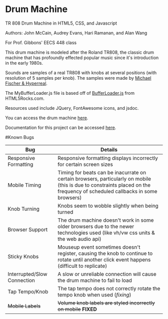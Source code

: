 # Drum Machine
TR 808 Drum Machine in HTML5, CSS, and Javascript

Authors: John McCain, Audrey Evans, Hari Ramanan, and Alan Wang

For Prof. Gibbons' EECS 448 class

This drum machine is modeled after the Roland TR808, the classic drum machine that has profoundly effected popular music since it's introduction in the early 1980s.

Sounds are samples of a real TR808 with knobs at several positions (with resolution of 5 samples per knob).  The samples were made by [Michael Fischer & Hyperreal](http://smd-records.com/tr808/?page_id=14).

The MyBufferLoader.js file is based off of [BufferLoader.js](http://www.html5rocks.com/en/tutorials/webaudio/intro/js/buffer-loader.js) from HTML5Rocks.com.

Resources used include JQuery, FontAwesome icons, and jsdoc.

You can access the drum machine [here](http://people.eecs.ku.edu/~jmccain/Project_3/TR808.html).  

Documentation for this project can be accessed [here](http://people.eecs.ku.edu/~jmccain/Project_3/Documentation/index.html).

#Known Bugs

Bug  | Details
------------- | -------------
Responsive Formatting  | Responsive formatting displays incorrectly for certain screen sizes
Mobile Timing  | Timing for beats can be inacurrate on certain browsers, particularly on mobile (this is due to constraints placed on the frequency of scheduled callbacks in some browsers)
Knob Turning | Knobs seem to wobble slightly when being turned
Browser Support | The drum machine doesn't work in some older browsers due to the newer technologies used (like vh/vw css units & the web audio api)
Sticky Knobs | Mouseup event sometimes doesn't register, causing the knob to continue to rotate until another click event happens (difficult to replicate)
Interrupted/Slow Connection | A slow or unreliable connection will cause the drum machine to fail to load
Tap Tempo/Knob | The tap tempo does not correctly rotate the tempo knob when used (*fixing*)
~~Mobile Labels~~ | ~~Volume knob labels are styled incorrectly on mobile~~ **FIXED**
